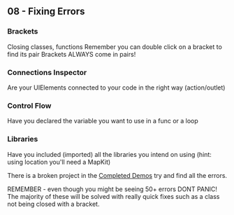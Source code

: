 ## 08 - Fixing Errors

### Brackets 
Closing classes, functions
Remember you can double click on a bracket to find its pair 
Brackets ALWAYS come in pairs!

### Connections Inspector
Are your UIElements connected to your code in the right way (action/outlet)

### Control Flow
Have you declared the variable you want to use in a func or a loop

### Libraries
Have you included (imported) all the libraries you intend on using (hint: using location you'll need a MapKit)


There is a broken project in the [Completed Demos](https://github.com/KyleGoslan/Digital-Media-Design/blob/master/02-Fundamentals/Functions.md) try and find all the errors. 

REMEMBER - even though you might be seeing 50+ errors DONT PANIC! The majority of these will be solved with really quick fixes such as a class not being closed with a bracket. 






